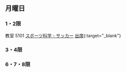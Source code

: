 ## 月曜日
### 1・2限
教室 5101
[スポーツ科学 - サッカー](1_Sports.md)
[出席](https://attendance.is.it-chiba.ac.jp/attendance/class_room/5101){:target="_blank"}
### 3・4限

### 6・7・8限